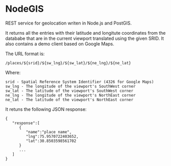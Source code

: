 # NodeGIS
REST service for geolocation writen in Node.js and PostGIS.

It returns all the entries with their latitude and longitute coordinates from the datababe that are in the current viewport translated using the given SRID. It also contains a demo client based on Google Maps.

The URL format is:

    
    /places/${srid}/${sw_lng}/${sw_lat}/${ne_lng}/${ne_lat}
    

Where:
    
    srid - Spatial Reference System Identifier (4326 for Google Maps)
    sw_lng - The longitude of the viewport's SouthWest corner
    sw_lat - The latitude of the viewport's SouthWest corner
    ne_lng - The longitude of the viewport's NorthEast corner
    ne_lat - The latitude of the viewport's NorthEast corner
    
It retuns the following JSON response:
    
    {
       "response":[
          {
             "name":"place name",
             "lng":75.9570722403652,
             "lat":30.8503598561702
          }
          ...
       ]
    }
